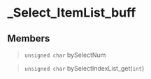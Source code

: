 # _Select_ItemList_buff
 
## Members
 
> `unsigned char` bySelectNum
 
> `unsigned char` bySelectIndexList_get(`int`)
 
